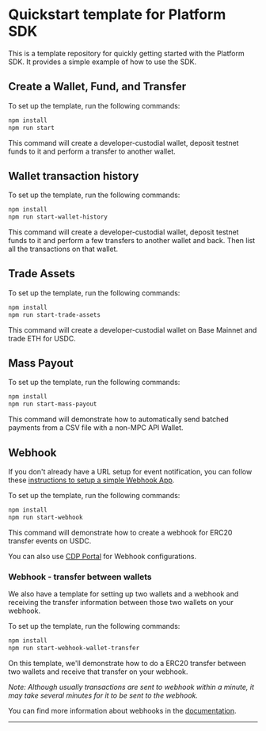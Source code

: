 # Quickstart template for Platform SDK

This is a template repository for quickly getting started with the Platform SDK. It provides a simple example of how to use the SDK.

## Create a Wallet, Fund, and Transfer

To set up the template, run the following commands:

```bash
npm install
npm run start
```

This command will create a developer-custodial wallet, deposit testnet funds to it and perform a transfer to another wallet.

## Wallet transaction history

To set up the template, run the following commands:

```bash
npm install
npm run start-wallet-history
```

This command will create a developer-custodial wallet, deposit testnet funds to it and perform a few transfers to another wallet and back. Then list all the transactions on that wallet.

## Trade Assets

To set up the template, run the following commands:

```bash
npm install
npm run start-trade-assets
```

This command will create a developer-custodial wallet on Base Mainnet and trade ETH for USDC.

## Mass Payout

To set up the template, run the following commands:

```bash
npm install
npm run start-mass-payout
```

This command will demonstrate how to automatically send batched payments from a CSV file with a non-MPC API Wallet.

## Webhook

If you don't already have a URL setup for event notification,
you can follow these [instructions to setup a simple Webhook App](./webhook/README.md).

To set up the template, run the following commands:

```bash
npm install
npm run start-webhook
```

This command will demonstrate how to create a webhook for ERC20 transfer events on USDC.

You can also use [CDP Portal](https://portal.cdp.coinbase.com/products/webhooks) for Webhook configurations.

### Webhook - transfer between wallets

We also have a template for setting up two wallets and a webhook and receiving the transfer information between those two wallets on your webhook.

To set up the template, run the following commands:

```bash
npm install
npm run start-webhook-wallet-transfer
```

On this template, we'll demonstrate how to do a ERC20 transfer between two wallets and receive that transfer on your webhook.

_Note: Although usually transactions are sent to webhook within a minute, it may take several minutes for it to be sent to the webhook._

You can find more information about webhooks in the [documentation](https://docs.cdp.coinbase.com/onchain-data/docs/webhooks).

_____________________
